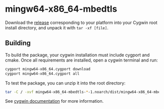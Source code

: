 # mingw64-x86_64-mbedtls

Download the [release](https://github.com/Simn/mingw64-mbedtls/releases) corresponding to your platform into your Cygwin root install directory, and unpack it with `tar -xf [file]`.

## Building

To build the package, your cygwin installation must include cygport and cmake. Once all requirements are installed, open a cygwin terminal and run:

```sh
cygport mingw64-x86_64.cygport download
cygport mingw64-x86_64.cygport all
```

To test the package, you can unzip it into the root directory:

```sh
tar -C / -xvf mingw64-x86_64-mbedtls-*-1.noarch/dist/mingw64-x86_64-mbedtls/mingw64-x86_64-mbedtls-*-1.tar.xz
```

See [cygwin documentation](https://cygwin.com/packaging-contributors-guide.html) for more information.
